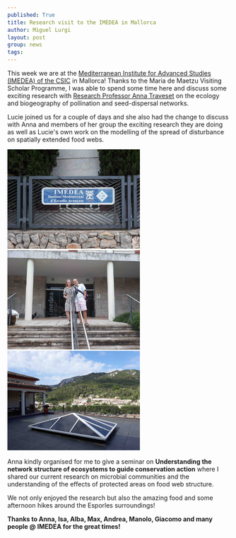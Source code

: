 ```yaml
---
published: True
title: Research visit to the IMEDEA in Mallorca
author: Miguel Lurgi
layout: post
group: news
tags: 
---
```

This week we are at the [Mediterranean Institute for Advanced Studies (IMEDEA) of the CSIC](https://imedea.uib-csic.es/) in Mallorca! Thanks to the Maria de Maetzu Visiting Scholar Programme, I was able to spend some time here and discuss some exciting research with [Research Professor Anna Traveset](https://www.travesetlab.com/) on the ecology and biogeography of pollination and seed-dispersal networks.

Lucie joined us for a couple of days and she also had the change to discuss with Anna and members of her group the exciting research they are doing as well as Lucie's own work on the modelling of the spread of disturbance on spatially extended food webs.

<img src="/static/img/pub/2024_IMEDEA_Visit-1.jpg" alt="IMEDEA" class="img-fluid" width="300">&nbsp;<img src="/static/img/pub/2024_IMEDEA_Visit-2.jpg" alt="IMEDEA" class="img-fluid" width="300">&nbsp;<img src="/static/img/pub/2024_IMEDEA_Visit-3.jpg" alt="IMEDEA" class="img-fluid" width="300">

Anna kindly organised for me to give a seminar on **Understanding the network structure of ecosystems to guide conservation action** where I shared our current research on microbial communities and the understanding of the effects of protected areas on food web structure.

We not only enjoyed the research but also the amazing food and some afternoon hikes around the Esporles surroundings!

**Thanks to Anna, Isa, Alba, Max, Andrea, Manolo, Giacomo and many people @ IMEDEA for the great times!**
